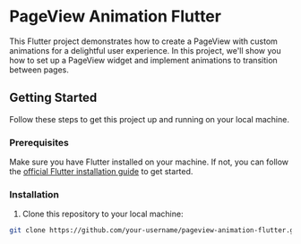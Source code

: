 # PageView Animation Flutter

This Flutter project demonstrates how to create a PageView with custom animations for a delightful user experience. In this project, we'll show you how to set up a PageView widget and implement animations to transition between pages.

## Getting Started

Follow these steps to get this project up and running on your local machine.

### Prerequisites

Make sure you have Flutter installed on your machine. If not, you can follow the [official Flutter installation guide](https://flutter.dev/docs/get-started/install) to get started.

### Installation

1. Clone this repository to your local machine:

```bash
git clone https://github.com/your-username/pageview-animation-flutter.git
